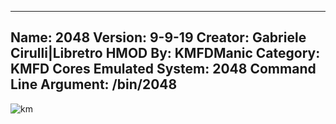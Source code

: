 -----------------------
Name: 2048
Version: 9-9-19
Creator: Gabriele Cirulli|Libretro
HMOD By: KMFDManic
Category: KMFD Cores
Emulated System: 2048
Command Line Argument: /bin/2048
-----------------------
![km](https://i.imgur.com/Wdb2fg7.png)
